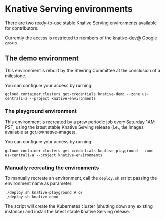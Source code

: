 # Knative Serving environments

There are two ready-to-use stable Knative Serving environments available for contributors.

Currently the access is restricted to members of the [knative-dev@](https://groups.google.com/forum/#!forum/knative-dev) Google group.

## The demo environment

This environment is rebuilt by the Steering Committee at the conclusion of a milestone.

You can configure your access by running:

```shell
gcloud container clusters get-credentials knative-demo --zone us-central1-a --project knative-environments
```

### The playground environment

This environment is recreated by a prow periodic job every Saturday 1AM PST, using the latest stable Knative Serving release (i.e., the images available at gcr.io/knative-images).

You can configure your access by running:

```shell
gcloud container clusters get-credentials knative-playground --zone us-central1-a --project knative-environments
```

### Manually recreating the environments

To manually recreate an environment, call the `deploy.sh` script passing the environment name as parameter:

```shell
./deploy.sh knative-playground # or
./deploy.sh knative-demo
```

The script will create the Kubernetes cluster (shutting down any existing instance) and install the latest stable Knative Serving release.
